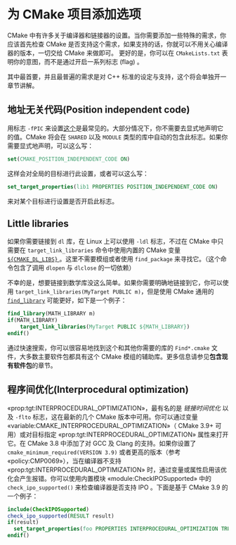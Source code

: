 # 为 CMake 项目添加选项

CMake 中有许多关于编译器和链接器的设置。当你需要添加一些特殊的需求，你应该首先检查 CMake 是否支持这个需求，如果支持的话，你就可以不用关心编译器的版本，一切交给 CMake 来做即可。 更好的是，你可以在 `CMakeLists.txt` 表明你的意图，而不是通过开启一系列标志 (flag) 。

其中最首要，并且最普遍的需求是对 C++ 标准的设定与支持，这个将会单独开一章节讲解。

## 地址无关代码(Position independent code)

用标志 `-fPIC` 来设置[这个](https://cmake.org/cmake/help/latest/variable/CMAKE_POSITION_INDEPENDENT_CODE.html)是最常见的。大部分情况下，你不需要去显式地声明它的值。CMake 将会在 `SHARED` 以及 `MODULE` 类型的库中自动的包含此标志。如果你需要显式地声明，可以这么写： 

```cmake
set(CMAKE_POSITION_INDEPENDENT_CODE ON)
```

这样会对全局的目标进行此设置，或者可以这么写：

```cmake
set_target_properties(lib1 PROPERTIES POSITION_INDEPENDENT_CODE ON)
```

来对某个目标进行设置是否开启此标志。

## Little libraries

如果你需要链接到 `dl` 库，在 Linux 上可以使用 `-ldl` 标志，不过在 CMake 中只需要在 `target_link_libraries` 命令中使用内置的 CMake 变量 [`${CMAKE_DL_LIBS}` ](https://cmake.org/cmake/help/latest/variable/CMAKE_DL_LIBS.html)。这里不需要模组或者使用 `find_package` 来寻找它。（这个命令包含了调用 `dlopen` 与 `dlclose` 的一切依赖）

不幸的是，想要链接到数学库没这么简单。如果你需要明确地链接到它，你可以使用 `target_link_libraries(MyTarget PUBLIC m)`，但是使用 CMake 通用的 [`find_library`](https://cmake.org/cmake/help/latest/command/find_library.html) 可能更好，如下是一个例子：

```cmake
find_library(MATH_LIBRARY m)
if(MATH_LIBRARY)
    target_link_libraries(MyTarget PUBLIC ${MATH_LIBRARY})
endif()
```

通过快速搜索，你可以很容易地找到这个和其他你需要的库的 `Find*.cmake` 文件，大多数主要软件包都具有这个 CMake 模组的辅助库。更多信息请参见**包含现有软件包**的章节。

## 程序间优化(Interprocedural optimization)

«prop:tgt:INTERPROCEDURAL_OPTIMIZATION»，最有名的是 *链接时间优化* 以及 `-flto` 标志，这在最新的几个 CMake 版本中可用。你可以通过变量 «variable:CMAKE_INTERPROCEDURAL_OPTIMIZATION»（ CMake 3.9+ 可用）或对目标指定 «prop:tgt:INTERPROCEDURAL_OPTIMIZATION» 属性来打开它。在 CMake 3.8 中添加了对 GCC 及 Clang 的支持。如果你设置了 `cmake_minimum_required(VERSION 3.9)` 或者更高的版本（参考 «policy:CMP0069»），当在编译器不支持 «prop:tgt:INTERPROCEDURAL_OPTIMIZATION» 时，通过变量或属性启用该优化会产生报错。你可以使用内置模块 «module:CheckIPOSupported» 中的 `check_ipo_supported()` 来检查编译器是否支持 IPO 。下面是基于 CMake 3.9 的一个例子：

```cmake
include(CheckIPOSupported)
check_ipo_supported(RESULT result)
if(result)
  set_target_properties(foo PROPERTIES INTERPROCEDURAL_OPTIMIZATION TRUE)
endif()
```
